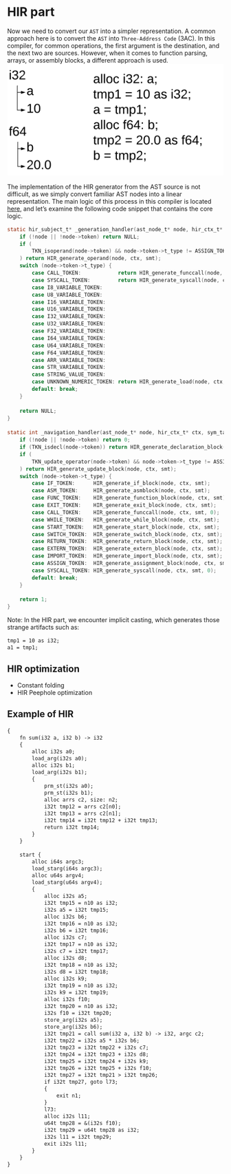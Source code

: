 # HIR part
Now we need to convert our `AST` into a simpler representation. A common approach here is to convert the `AST` into `Three-Address Code` (3AC). In this compiler, for common operations, the first argument is the destination, and the next two are sources. However, when it comes to function parsing, arrays, or assembly blocks, a different approach is used.
![markup](../../media/HIR.png)

The implementation of the HIR generator from the AST source is not difficult, as we simply convert familiar AST nodes into a linear representation. The main logic of this process in this compiler is located [here](https://github.com/j1sk1ss/CordellCompiler/tree/HIR_LIR_SSA/src/hir), and let’s examine the following code snippet that contains the core logic.

```c
static hir_subject_t* _generation_handler(ast_node_t* node, hir_ctx_t* ctx, sym_table_t* smt) {
    if (!node || !node->token) return NULL;
    if (
        TKN_isoperand(node->token) && node->token->t_type != ASSIGN_TOKEN
    ) return HIR_generate_operand(node, ctx, smt);
    switch (node->token->t_type) {
        case CALL_TOKEN:            return HIR_generate_funccall(node, ctx, smt, 1);
        case SYSCALL_TOKEN:         return HIR_generate_syscall(node, ctx, smt, 1);
        case I8_VARIABLE_TOKEN:
        case U8_VARIABLE_TOKEN:
        case I16_VARIABLE_TOKEN:
        case U16_VARIABLE_TOKEN:
        case I32_VARIABLE_TOKEN:
        case U32_VARIABLE_TOKEN:
        case F32_VARIABLE_TOKEN:
        case I64_VARIABLE_TOKEN:
        case U64_VARIABLE_TOKEN:
        case F64_VARIABLE_TOKEN:
        case ARR_VARIABLE_TOKEN:
        case STR_VARIABLE_TOKEN:
        case STRING_VALUE_TOKEN:
        case UNKNOWN_NUMERIC_TOKEN: return HIR_generate_load(node, ctx, smt);
        default: break;
    }

    return NULL;
}

static int _navigation_handler(ast_node_t* node, hir_ctx_t* ctx, sym_table_t* smt) {
    if (!node || !node->token) return 0;
    if (TKN_isdecl(node->token)) return HIR_generate_declaration_block(node, ctx, smt);
    if (
        TKN_update_operator(node->token) && node->token->t_type != ASSIGN_TOKEN
    ) return HIR_generate_update_block(node, ctx, smt);
    switch (node->token->t_type) {
        case IF_TOKEN:      HIR_generate_if_block(node, ctx, smt);         break;
        case ASM_TOKEN:     HIR_generate_asmblock(node, ctx, smt);         break;
        case FUNC_TOKEN:    HIR_generate_function_block(node, ctx, smt);   break;
        case EXIT_TOKEN:    HIR_generate_exit_block(node, ctx, smt);       break;
        case CALL_TOKEN:    HIR_generate_funccall(node, ctx, smt, 0);      break;
        case WHILE_TOKEN:   HIR_generate_while_block(node, ctx, smt);      break;
        case START_TOKEN:   HIR_generate_start_block(node, ctx, smt);      break;
        case SWITCH_TOKEN:  HIR_generate_switch_block(node, ctx, smt);     break;
        case RETURN_TOKEN:  HIR_generate_return_block(node, ctx, smt);     break;
        case EXTERN_TOKEN:  HIR_generate_extern_block(node, ctx, smt);     break;
        case IMPORT_TOKEN:  HIR_generate_import_block(node, ctx, smt);     break;
        case ASSIGN_TOKEN:  HIR_generate_assignment_block(node, ctx, smt); break;
        case SYSCALL_TOKEN: HIR_generate_syscall(node, ctx, smt, 0);       break;
        default: break;
    }

    return 1;
}
```

Note: In the HIR part, we encounter implicit casting, which generates those strange artifacts such as:
```ssa
tmp1 = 10 as i32;
a1 = tmp1;
```

## HIR optimization
- Constant folding
- HIR Peephole optimization

## Example of HIR
```
{
    fn sum(i32 a, i32 b) -> i32
    {
        alloc i32s a0;
        load_arg(i32s a0);
        alloc i32s b1;
        load_arg(i32s b1);
        {
            prm_st(i32s a0);
            prm_st(i32s b1);
            alloc arrs c2, size: n2;
            i32t tmp12 = arrs c2[n0];
            i32t tmp13 = arrs c2[n1];
            i32t tmp14 = i32t tmp12 + i32t tmp13;
            return i32t tmp14;
        }
    }
    
    start {
        alloc i64s argc3;
        load_starg(i64s argc3);
        alloc u64s argv4;
        load_starg(u64s argv4);
        {
            alloc i32s a5;
            i32t tmp15 = n10 as i32;
            i32s a5 = i32t tmp15;
            alloc i32s b6;
            i32t tmp16 = n10 as i32;
            i32s b6 = i32t tmp16;
            alloc i32s c7;
            i32t tmp17 = n10 as i32;
            i32s c7 = i32t tmp17;
            alloc i32s d8;
            i32t tmp18 = n10 as i32;
            i32s d8 = i32t tmp18;
            alloc i32s k9;
            i32t tmp19 = n10 as i32;
            i32s k9 = i32t tmp19;
            alloc i32s f10;
            i32t tmp20 = n10 as i32;
            i32s f10 = i32t tmp20;
            store_arg(i32s a5);
            store_arg(i32s b6);
            i32t tmp21 = call sum(i32 a, i32 b) -> i32, argc c2;
            i32t tmp22 = i32s a5 * i32s b6;
            i32t tmp23 = i32t tmp22 + i32s c7;
            i32t tmp24 = i32t tmp23 + i32s d8;
            i32t tmp25 = i32t tmp24 + i32s k9;
            i32t tmp26 = i32t tmp25 + i32s f10;
            i32t tmp27 = i32t tmp21 > i32t tmp26;
            if i32t tmp27, goto l73;
            {
                exit n1;
            }
            l73:
            alloc i32s l11;
            u64t tmp28 = &(i32s f10);
            i32t tmp29 = u64t tmp28 as i32;
            i32s l11 = i32t tmp29;
            exit i32s l11;
        }
    }
}
```